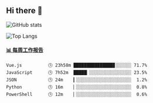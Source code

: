 ## Hi there 👋

![GitHub stats](https://github-readme-stats.orilight.top/api?username=orilights)

![Top Langs](https://github-readme-stats.orilight.top/api/top-langs/?username=orilights&layout=compact)

<!-- waka-box start -->
#### <a href="https://gist.github.com/92c8d5b388768c10efcba86e82b7c4fb" target="_blank">📊 每周工作报告</a>
```text
Vue.js          🕓 23h58m ███████████████▊░░░░░░ 71.7%
JavaScript      🕓 7h52m  █████▏░░░░░░░░░░░░░░░░ 23.5%
JSON            🕓 24m    ▎░░░░░░░░░░░░░░░░░░░░░  1.2%
Python          🕓 16m    ▏░░░░░░░░░░░░░░░░░░░░░  0.8%
PowerShell      🕓 12m    ▏░░░░░░░░░░░░░░░░░░░░░  0.6%
```
<!-- Powered by https://github.com/journey-ad/waka-box-go . -->
<!-- waka-box end -->

